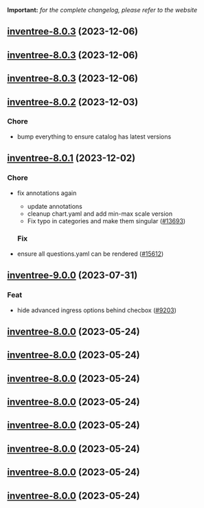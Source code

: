 **Important:**
*for the complete changelog, please refer to the website*




## [inventree-8.0.3](https://github.com/truecharts/charts/compare/inventree-8.0.2...inventree-8.0.3) (2023-12-06)




## [inventree-8.0.3](https://github.com/truecharts/charts/compare/inventree-8.0.2...inventree-8.0.3) (2023-12-06)




## [inventree-8.0.3](https://github.com/truecharts/charts/compare/inventree-8.0.2...inventree-8.0.3) (2023-12-06)




## [inventree-8.0.2](https://github.com/truecharts/charts/compare/inventree-8.0.1...inventree-8.0.2) (2023-12-03)

### Chore

- bump everything to ensure catalog has latest versions
  
  


## [inventree-8.0.1](https://github.com/truecharts/charts/compare/inventree-9.0.0...inventree-8.0.1) (2023-12-02)

### Chore

- fix annotations again
  - update annotations
  - cleanup chart.yaml and add min-max scale version
  - Fix typo in categories and make them singular ([#13693](https://github.com/truecharts/charts/issues/13693))
  
  ### Fix

- ensure all questions.yaml can be rendered ([#15612](https://github.com/truecharts/charts/issues/15612))
  
  










## [inventree-9.0.0](https://github.com/truecharts/charts/compare/inventree-8.0.0...inventree-9.0.0) (2023-07-31)

### Feat

- hide advanced ingress options behind checbox ([#9203](https://github.com/truecharts/charts/issues/9203))
  
  


## [inventree-8.0.0](https://github.com/truecharts/charts/compare/inventree-7.0.35...inventree-8.0.0) (2023-05-24)




## [inventree-8.0.0](https://github.com/truecharts/charts/compare/inventree-7.0.35...inventree-8.0.0) (2023-05-24)




## [inventree-8.0.0](https://github.com/truecharts/charts/compare/inventree-7.0.35...inventree-8.0.0) (2023-05-24)




## [inventree-8.0.0](https://github.com/truecharts/charts/compare/inventree-7.0.35...inventree-8.0.0) (2023-05-24)




## [inventree-8.0.0](https://github.com/truecharts/charts/compare/inventree-7.0.35...inventree-8.0.0) (2023-05-24)




## [inventree-8.0.0](https://github.com/truecharts/charts/compare/inventree-7.0.35...inventree-8.0.0) (2023-05-24)




## [inventree-8.0.0](https://github.com/truecharts/charts/compare/inventree-7.0.35...inventree-8.0.0) (2023-05-24)




## [inventree-8.0.0](https://github.com/truecharts/charts/compare/inventree-7.0.35...inventree-8.0.0) (2023-05-24)
